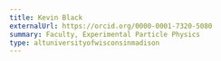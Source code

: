 ```yaml
---
title: Kevin Black
externalUrl: https://orcid.org/0000-0001-7320-5080
summary: Faculty, Experimental Particle Physics
type: altuniversityofwisconsinmadison
---
```

